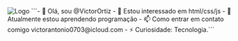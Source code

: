 <img src="https://static.vecteezy.com/system/resources/previews/008/513/358/non_2x/computer-mouse-illustration-png.png" alt="Logo">
```- 👋 Olá, sou @VictorOrtiz
- 👀 Estou interessado em html/css/js
- 🌱 Atualmente estou aprendendo programação
- 📫 Como entrar em contato comigo victorantonio0703@icloud.com
- ⚡ Curiosidade: Tecnologia.```
